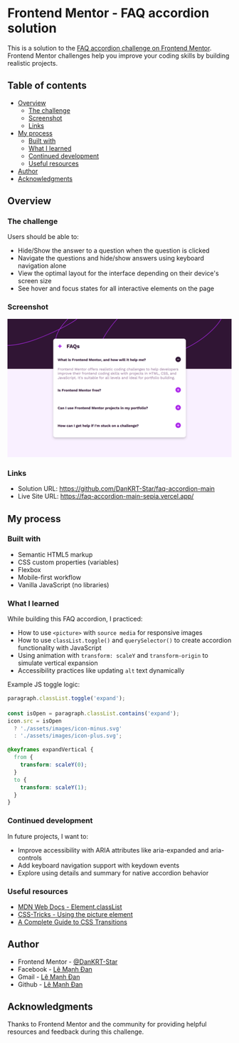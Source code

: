 # Frontend Mentor - FAQ accordion solution

This is a solution to the [FAQ accordion challenge on Frontend Mentor](https://www.frontendmentor.io/challenges/faq-accordion-wyfFdeBwBz). Frontend Mentor challenges help you improve your coding skills by building realistic projects.

## Table of contents

- [Overview](#overview)
  - [The challenge](#the-challenge)
  - [Screenshot](#screenshot)
  - [Links](#links)
- [My process](#my-process)
  - [Built with](#built-with)
  - [What I learned](#what-i-learned)
  - [Continued development](#continued-development)
  - [Useful resources](#useful-resources)
- [Author](#author)
- [Acknowledgments](#acknowledgments)

## Overview

### The challenge

Users should be able to:

- Hide/Show the answer to a question when the question is clicked
- Navigate the questions and hide/show answers using keyboard navigation alone
- View the optimal layout for the interface depending on their device's screen size
- See hover and focus states for all interactive elements on the page

### Screenshot

![Screenshot of solution](./assets/images/127.0.0.1_5501_%20(10).png)

### Links

- Solution URL: https://github.com/DanKRT-Star/faq-accordion-main
- Live Site URL: https://faq-accordion-main-sepia.vercel.app/

## My process

### Built with

- Semantic HTML5 markup
- CSS custom properties (variables)
- Flexbox
- Mobile-first workflow
- Vanilla JavaScript (no libraries)

### What I learned

While building this FAQ accordion, I practiced:

- How to use `<picture>` with `source media` for responsive images
- How to use `classList.toggle()` and `querySelector()` to create accordion functionality with JavaScript
- Using animation with `transform: scaleY` and `transform-origin` to simulate vertical expansion
- Accessibility practices like updating `alt` text dynamically

Example JS toggle logic:

```js
paragraph.classList.toggle('expand');

const isOpen = paragraph.classList.contains('expand');
icon.src = isOpen
  ? './assets/images/icon-minus.svg'
  : './assets/images/icon-plus.svg';
```

```css
@keyframes expandVertical {
  from {
    transform: scaleY(0);
  }
  to {
    transform: scaleY(1);
  }
}
```

### Continued development

In future projects, I want to:

- Improve accessibility with ARIA attributes like aria-expanded and aria-controls
- Add keyboard navigation support with keydown events
- Explore using details and summary for native accordion behavior

### Useful resources 

- [MDN Web Docs - Element.classList](https://developer.mozilla.org/en-US/docs/Web/API/Element/classList)
- [CSS-Tricks - Using the picture element](https://css-tricks.com/responsive-images-youre-just-changing-resolutions-use-srcset/)
- [A Complete Guide to CSS Transitions](https://css-tricks.com/almanac/properties/t/transition/)

## Author

- Frontend Mentor - [@DanKRT-Star](https://www.frontendmentor.io/profile/DanKRT-Star)
- Facebook - [Lê Mạnh Đan](https://www.facebook.com/le.manh.an.887330)
- Gmail - [Lê Mạnh Đan](tonyle1207@gmail.com)
- Github - [Lê Mạnh Đan](https://github.com/DanKRT-Star)

## Acknowledgments

Thanks to Frontend Mentor and the community for providing helpful resources and feedback during this challenge.

